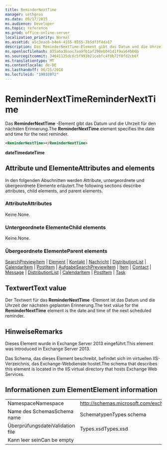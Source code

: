 ```yaml
---
title: ReminderNextTime
manager: sethgros
ms.date: 09/17/2015
ms.audience: Developer
ms.topic: reference
ms.prod: office-online-server
localization_priority: Normal
ms.assetid: a5c3eac6-b4e4-4155-8555-3b5df3f4da17
description: Das ReminderNextTime-Element gibt das Datum und die Uhrzeit für den nächsten Erinnerung.
ms.openlocfilehash: 835a6a3baac7aa9fb1af298eb041d1f9aa64b06b
ms.sourcegitcommit: 34041125dc8c5f993b21cebfc4f8b72f0fd2cb6f
ms.translationtype: MT
ms.contentlocale: de-DE
ms.lasthandoff: 06/25/2018
ms.locfileid: "19831072"
---
```

# <a name="remindernexttime"></a><span data-ttu-id="24518-103">ReminderNextTime</span><span class="sxs-lookup"><span data-stu-id="24518-103">ReminderNextTime</span></span>

<span data-ttu-id="24518-104">Das **ReminderNextTime** -Element gibt das Datum und die Uhrzeit für den nächsten Erinnerung.</span><span class="sxs-lookup"><span data-stu-id="24518-104">The **ReminderNextTime** element specifies the date and time for the next reminder.</span></span> 
  
```XML
<ReminderNextTime></ReminderNextTime>
```

 <span data-ttu-id="24518-105">**dateTime**</span><span class="sxs-lookup"><span data-stu-id="24518-105">**dateTime**</span></span>
## <a name="attributes-and-elements"></a><span data-ttu-id="24518-106">Attribute und Elemente</span><span class="sxs-lookup"><span data-stu-id="24518-106">Attributes and elements</span></span>

<span data-ttu-id="24518-107">In den folgenden Abschnitten werden Attribute, untergeordnete und übergeordnete Elemente erläutert.</span><span class="sxs-lookup"><span data-stu-id="24518-107">The following sections describe attributes, child elements, and parent elements.</span></span>
  
### <a name="attributes"></a><span data-ttu-id="24518-108">Attribute</span><span class="sxs-lookup"><span data-stu-id="24518-108">Attributes</span></span>

<span data-ttu-id="24518-109">Keine.</span><span class="sxs-lookup"><span data-stu-id="24518-109">None.</span></span>
  
### <a name="child-elements"></a><span data-ttu-id="24518-110">Untergeordnete Elemente</span><span class="sxs-lookup"><span data-stu-id="24518-110">Child elements</span></span>

<span data-ttu-id="24518-111">Keine.</span><span class="sxs-lookup"><span data-stu-id="24518-111">None.</span></span>
  
### <a name="parent-elements"></a><span data-ttu-id="24518-112">Übergeordnete Elemente</span><span class="sxs-lookup"><span data-stu-id="24518-112">Parent elements</span></span>

<span data-ttu-id="24518-113">[SearchPreviewItem](searchpreviewitem.md) | [Element](item.md) | [Kontakt](contact.md) | [Nachricht](message-ex15websvcsotherref.md) | [DistributionList](distributionlist.md) | [CalendarItem](calendaritem.md) | [PostItem](postitem.md) | [Aufgabe](task.md)</span><span class="sxs-lookup"><span data-stu-id="24518-113">[SearchPreviewItem](searchpreviewitem.md) | [Item](item.md) | [Contact](contact.md) | [Message](message-ex15websvcsotherref.md) | [DistributionList](distributionlist.md) | [CalendarItem](calendaritem.md) | [PostItem](postitem.md) | [Task](task.md)</span></span>
  
## <a name="text-value"></a><span data-ttu-id="24518-114">Textwert</span><span class="sxs-lookup"><span data-stu-id="24518-114">Text value</span></span>

<span data-ttu-id="24518-115">Der Textwert für das **ReminderNextTime** -Element ist das Datum und die Uhrzeit der nächsten geplanten Erinnerung.</span><span class="sxs-lookup"><span data-stu-id="24518-115">The text value for the **ReminderNextTime** element is the date and time of the next scheduled reminder.</span></span> 
  
## <a name="remarks"></a><span data-ttu-id="24518-116">Hinweise</span><span class="sxs-lookup"><span data-stu-id="24518-116">Remarks</span></span>

<span data-ttu-id="24518-117">Dieses Element wurde in Exchange Server 2013 eingeführt.</span><span class="sxs-lookup"><span data-stu-id="24518-117">This element was introduced in Exchange Server 2013.</span></span>
  
<span data-ttu-id="24518-118">Das Schema, das dieses Element beschreibt, befindet sich im virtuellen IIS-Verzeichnis, das Exchange-Webdienste hostet.</span><span class="sxs-lookup"><span data-stu-id="24518-118">The schema that describes this element is located in the IIS virtual directory that hosts Exchange Web Services.</span></span>
  
## <a name="element-information"></a><span data-ttu-id="24518-119">Informationen zum Element</span><span class="sxs-lookup"><span data-stu-id="24518-119">Element information</span></span>

|||
|:-----|:-----|
|<span data-ttu-id="24518-120">Namespace</span><span class="sxs-lookup"><span data-stu-id="24518-120">Namespace</span></span>  <br/> |http://schemas.microsoft.com/exchange/services/2006/types  <br/> |
|<span data-ttu-id="24518-121">Name des Schemas</span><span class="sxs-lookup"><span data-stu-id="24518-121">Schema name</span></span>  <br/> |<span data-ttu-id="24518-122">Schematypen</span><span class="sxs-lookup"><span data-stu-id="24518-122">Types schema</span></span>  <br/> |
|<span data-ttu-id="24518-123">Überprüfungsdatei</span><span class="sxs-lookup"><span data-stu-id="24518-123">Validation file</span></span>  <br/> |<span data-ttu-id="24518-124">Types.xsd</span><span class="sxs-lookup"><span data-stu-id="24518-124">Types.xsd</span></span>  <br/> |
|<span data-ttu-id="24518-125">Kann leer sein</span><span class="sxs-lookup"><span data-stu-id="24518-125">Can be empty</span></span>  <br/> ||
   

